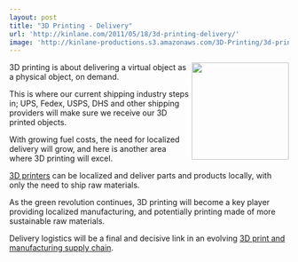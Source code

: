 ```yaml
---
layout: post
title: "3D Printing - Delivery"
url: 'http://kinlane.com/2011/05/18/3d-printing-delivery/'
image: 'http://kinlane-productions.s3.amazonaws.com/3D-Printing/3d-printing-delivery.jpg'
---
```


<img class="c1" src="http://kinlane-productions.s3.amazonaws.com/3D-Printing/3d-printing-delivery.jpg" alt="" width="175" align="right" />3D printing is about delivering a virtual object as a physical object, on demand.

This is where our current shipping industry steps in; UPS, Fedex, USPS, DHS and other shipping providers will make sure we receive our 3D printed objects.

With growing fuel costs, the need for localized delivery will grow, and here is another area where 3D printing will excel.

[3D printers][1] can be localized and deliver parts and products locally, with only the need to ship raw materials.

As the green revolution continues, 3D printing will become a key player providing localized manufacturing, and potentially printing made of more sustainable raw materials.

Delivery logistics will be a final and decisive link in an evolving [3D print and manufacturing supply chain][2].

   [1]: http://www.kinlane.com/2011/05/3d-printers-printers/ (3D Printers)
   [2]: http://www.kinlane.com/2011/05/3d-printing-and-manufacturing-supply-chain/ (3D print and manufacturing supply chain)
